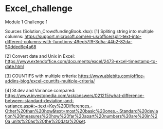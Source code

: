 # Excel_challenge
Module 1 Challenge 1


Sources (Solution_CrowdfundingBook.xlsx):
[1] Spliting string into multiple columns: 
	https://support.microsoft.com/en-us/office/split-text-into-different-columns-with-functions-49ec57f9-3d5a-44b2-82da-50dded6e4a68

[2] Convert date and Unix in Excel: 
	https://www.extendoffice.com/documents/excel/2473-excel-timestamp-to-date.html

[3] COUNTIFS with multiple criteria: 
	https://www.ablebits.com/office-addins-blog/excel-countifs-multiple-criteria/

[4] St.dev and Variance compared: 
	https://www.investopedia.com/ask/answers/021215/what-difference-between-standard-deviation-and-variance.asp#:~:text=Key%20Differences,-Other%20than%20how&text=most%20basic%20ones.-,Standard%20deviation%20measures%20how%20far%20apart%20numbers%20are%20in%20a,units%20as%20the%20data%20set.